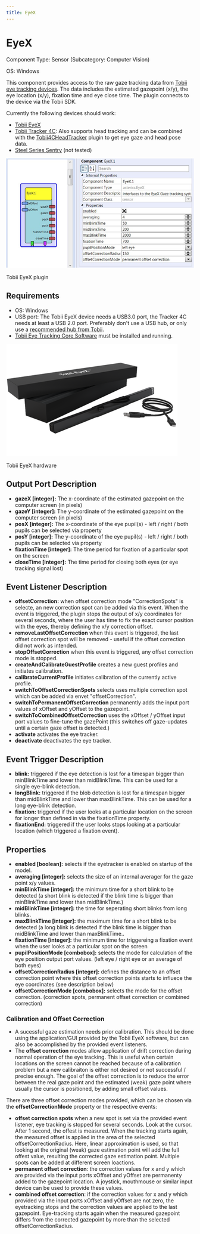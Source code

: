```yaml
---
title: EyeX
---
```


# EyeX

Component Type: Sensor (Subcategory: Computer Vision)  
  
OS: Windows

This component provides access to the raw gaze tracking data from [Tobii eye tracking devices][1]. The data includes the estimated gazepoint (x/y), the eye location (x/y), fixation time and eye close time. The plugin connects to the device via the Tobii SDK.

Currently the following devices should work:

*   [Tobii EyeX][2]
*   [Tobii Tracker 4C][3]: Also supports head tracking and can be combined with the [Tobii4CHeadTracker][4] plugin to get eye gaze and head pose data.
*   [Steel Series Sentry][5] (not tested)

![Screenshot: Tobii EyeX plugin](./img/eyex.jpg "Screenshot: Tobii EyeX plugin")

Tobii EyeX plugin

## Requirements

*   OS: Windows
*   USB port: The Tobii EyeX device needs a USB3.0 port, the Tracker 4C needs at least a USB 2.0 port. Preferably don't use a USB hub, or only use a [recommended hub from Tobii][6].
*   [Tobii Eye Tracking Core Software][7] must be installed and running.

![Screenshot: Tobii EyeX hardware](./img/eyex_hw.png "Screenshot: Tobii EyeX hardware")

Tobii EyeX hardware

## Output Port Description

*   **gazeX \[integer\]:** The x-coordinate of the estimated gazepoint on the computer screen (in pixels)
*   **gazeY \[integer\]:** The y-coordinate of the estimated gazepoint on the computer screen (in pixels)
*   **posX \[integer\]:** The x-coordinate of the eye pupil(s) - left / right / both pupils can be selected via property
*   **posY \[integer\]:** The y-coordinate of the eye pupil(s) - left / right / both pupils can be selected via property
*   **fixationTime \[integer\]:** The time period for fixation of a particular spot on the screen
*   **closeTime \[integer\]:** The time period for closing both eyes (or eye tracking signal lost)

## Event Listener Description

*   **offsetCorrection:** when offset correction mode "CorrectionSpots" is selecte, an new correction spot can be added via this event. When the event is triggered, the plugin stops the output of x/y coordinates for several seconds, where the user has time to fix the exact cursor position with the eyes, thereby defining the x/y correction offset.
*   **removeLastOffsetCorrection** when this event is triggered, the last offset correction spot will be removed - useful if the offset correction did not work as intended.
*   **stopOffsetCorrection** when this event is triggered, any offset correction mode is stopped.
*   **createAndCalibrateGuestProfile** creates a new guest profiles and initiates calibration.
*   **calibrateCurrentProfile** initiates calibration of the currently active profile.
*   **switchToOffsetCorrectionSpots** selects uses multiple correction spot which can be added via envet "offsetCorrection".
*   **switchToPermanentOffsetCorrection** permanently adds the input port values of xOffset and yOffset to the gazepoint.
*   **switchToCombinedOffsetCorrection** uses the xOffset / yOffset input port values to fine-tune the gazePoint (this switches off gaze-updates until a certain gaze offset is detected.)
*   **activate** activates the eye tracker.
*   **deactivate** deactivates the eye tracker.

## Event Trigger Description

*   **blink:** triggered if the eye detection is lost for a timespan bigger than minBlinkTime and lower than midBlinkTime. This can be used for a single eye-blink detection.
*   **longBlink:** triggered if the blob detection is lost for a timespan bigger than midBlinkTime and lower than maxBlinkTime. This can be used for a long eye-blink detection.
*   **fixation:** triggered if the user looks at a particular location on the screen for longer than defined in via the fixationTime property.
*   **fixationEnd:** triggered if the user looks stops looking at a particular location (which triggered a fixation event).

## Properties

*   **enabled \[boolean\]:** selects if the eyetracker is enabled on startup of the model.
*   **averaging \[integer\]:** selects the size of an internal averager for the gaze point x/y values.
*   **minBlinkTime \[integer\]:** the minimum time for a short blink to be detected (a short blink is detected if the blink time is bigger than minBlinkTime and lower than midBlinkTime.)
*   **midBlinkTime \[integer\]:** the time for seperating short blinks from long blinks.
*   **maxBlinkTime \[integer\]:** the maximum time for a short blink to be detected (a long blink is detected if the blink time is bigger than midBlinkTime and lower than maxBlinkTime..
*   **fixationTime \[integer\]:** the minimum time for triggereing a fixation event when the user looks at a particular spot on the screen
*   **pupilPositionMode \[combobox\]:** selects the mode for calculation of the eye position output port values. (left eye / right eye or an average of both eyes)
*   **offsetCorrectionRadius \[integer\]:** defines the distance to an offset correction point where this offset correction points starts to influece the eye coordinates (see description below)
*   **offsetCorrectionMode \[combobox\]:** selects the mode for the offset correction. (correction spots, permanent offset correction or combined correction)

### Calibration and Offset Correction

*   A sucessful gaze estimation needs prior calibration. This should be done using the application/GUI provided by the Tobii EyeX software, but can also be accomplished by the provided event listeners.
*   The **offset correction** modes allow application of drift correction during normal operation of the eye tracking. This is useful when certain locations on the screen cannot be reached because of a calibration problem but a new calibraiton is either not desired or not successful / precise enough. The goal of the offset correction is to reduce the error between the real gaze point and the estimated (weak) gaze point where usually the cursor is positioned, by adding small offset values.

There are three offset correction modes provided, which can be chosen via the **offsetCorrectionMode** property or the respective events:

*   **offset correction spots**
when a new spot is set via the provided event listener, eye tracking is stopped for several seconds. Look at the cursor. After 1 second, the offest is measured. When the tracking starts again, the measured offset is applied in the area of the selected offsetCorrectionRadius. Here, linear approximation is used, so that looking at the original (weak) gaze estimation point will add the full offest value, resulting the corrected gaze estimation point. Multiple spots can be added at different screen loactions.
*   **permanent offset correction**:
the correction values for x and y which are provided via the input ports xOffset and yOffset are permanenty added to the gazepoint location. A joystick, mouthmouse or similar input device can be used to provide these values.
*   **combined offset correction**:
if the correction values for x and y which provided via the input ports xOffset and yOffset are not zero, the eyetracking stops and the correction values are applied to the last gazepoint. Eye-tracking starts again when the measured gazepoint differs from the corrected gazepoint by more than the selected offsetCorrectionRadius.

[1]: https://tobiigaming.com/products/
[2]: https://tobiigaming.com/product/tobii-eyex/
[3]: https://tobiigaming.com/eye-tracker-4c/
[4]: http://asterics.github.io/AsTeRICS/AsTeRICS-Help/master/Plugins/sensors/Tobii4CHeadTracker.htm
[5]: https://de.steelseries.com/gaming-controllers/sentry
[6]: https://help.tobii.com/hc/en-us/articles/212907389-Recommended-USB-2-0-hubs
[7]: https://tobiigaming.com/getstarted/
